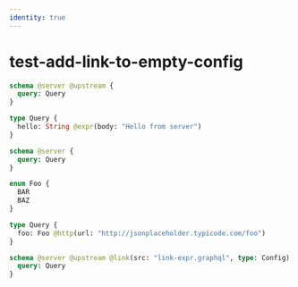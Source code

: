 ```yaml
---
identity: true
---
```


# test-add-link-to-empty-config

```graphql @file:link-expr.graphql
schema @server @upstream {
  query: Query
}

type Query {
  hello: String @expr(body: "Hello from server")
}
```

```graphql @file:link-enum.graphql
schema @server {
  query: Query
}

enum Foo {
  BAR
  BAZ
}

type Query {
  foo: Foo @http(url: "http://jsonplaceholder.typicode.com/foo")
}
```

```graphql @schema
schema @server @upstream @link(src: "link-expr.graphql", type: Config) @link(src: "link-enum.graphql", type: Config) {
  query: Query
}
```
